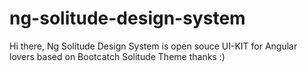 # ng-solitude-design-system
Hi there, Ng Solitude Design System is open souce UI-KIT for Angular lovers based on Bootcatch Solitude Theme thanks :)
